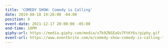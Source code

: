 ```yaml
---
title: 'COMEDY SHOW: Comedy is Calling'
date: 2019-08-18 19:26:00 -04:00
position: 6
event-date: 2021-12-17 20:00:00 -05:00
end-time: 10PM
giphy-url: https://media.giphy.com/media/xTk9ZNSEaGv7FtKY6s/giphy.gif
event-url: https://www.eventbrite.com/e/comedy-show-comedy-is-calling-tickets-216016349717
---
```


